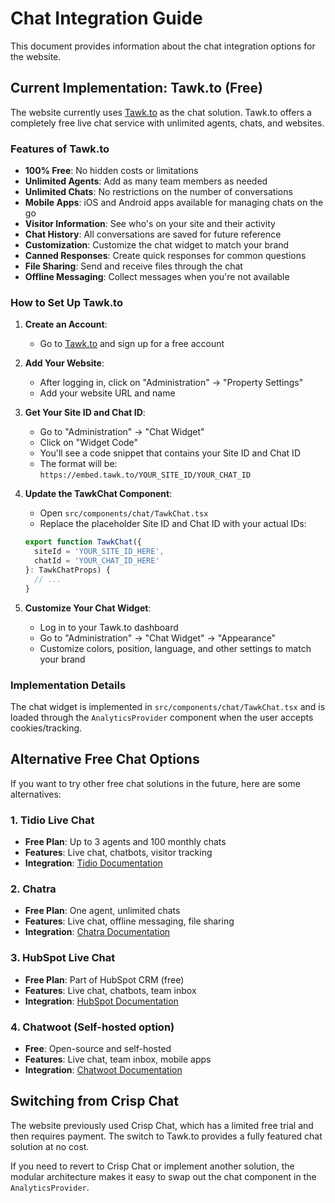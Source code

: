 # Chat Integration Guide

This document provides information about the chat integration options for the website.

## Current Implementation: Tawk.to (Free)

The website currently uses [Tawk.to](https://www.tawk.to/) as the chat solution. Tawk.to offers a completely free live chat service with unlimited agents, chats, and websites.

### Features of Tawk.to

- **100% Free**: No hidden costs or limitations
- **Unlimited Agents**: Add as many team members as needed
- **Unlimited Chats**: No restrictions on the number of conversations
- **Mobile Apps**: iOS and Android apps available for managing chats on the go
- **Visitor Information**: See who's on your site and their activity
- **Chat History**: All conversations are saved for future reference
- **Customization**: Customize the chat widget to match your brand
- **Canned Responses**: Create quick responses for common questions
- **File Sharing**: Send and receive files through the chat
- **Offline Messaging**: Collect messages when you're not available

### How to Set Up Tawk.to

1. **Create an Account**:
   - Go to [Tawk.to](https://www.tawk.to/) and sign up for a free account

2. **Add Your Website**:
   - After logging in, click on "Administration" → "Property Settings"
   - Add your website URL and name

3. **Get Your Site ID and Chat ID**:
   - Go to "Administration" → "Chat Widget"
   - Click on "Widget Code"
   - You'll see a code snippet that contains your Site ID and Chat ID
   - The format will be: `https://embed.tawk.to/YOUR_SITE_ID/YOUR_CHAT_ID`

4. **Update the TawkChat Component**:
   - Open `src/components/chat/TawkChat.tsx`
   - Replace the placeholder Site ID and Chat ID with your actual IDs:
   ```typescript
   export function TawkChat({ 
     siteId = 'YOUR_SITE_ID_HERE', 
     chatId = 'YOUR_CHAT_ID_HERE'
   }: TawkChatProps) {
     // ...
   }
   ```

5. **Customize Your Chat Widget**:
   - Log in to your Tawk.to dashboard
   - Go to "Administration" → "Chat Widget" → "Appearance"
   - Customize colors, position, language, and other settings to match your brand

### Implementation Details

The chat widget is implemented in `src/components/chat/TawkChat.tsx` and is loaded through the `AnalyticsProvider` component when the user accepts cookies/tracking.

## Alternative Free Chat Options

If you want to try other free chat solutions in the future, here are some alternatives:

### 1. Tidio Live Chat

- **Free Plan**: Up to 3 agents and 100 monthly chats
- **Features**: Live chat, chatbots, visitor tracking
- **Integration**: [Tidio Documentation](https://www.tidio.com/help/getting-started/installing-tidio-on-your-website/)

### 2. Chatra

- **Free Plan**: One agent, unlimited chats
- **Features**: Live chat, offline messaging, file sharing
- **Integration**: [Chatra Documentation](https://chatra.com/help/integration/)

### 3. HubSpot Live Chat

- **Free Plan**: Part of HubSpot CRM (free)
- **Features**: Live chat, chatbots, team inbox
- **Integration**: [HubSpot Documentation](https://knowledge.hubspot.com/chatflows/set-up-live-chat)

### 4. Chatwoot (Self-hosted option)

- **Free**: Open-source and self-hosted
- **Features**: Live chat, team inbox, mobile apps
- **Integration**: [Chatwoot Documentation](https://www.chatwoot.com/docs/product/channels/website/setup)

## Switching from Crisp Chat

The website previously used Crisp Chat, which has a limited free trial and then requires payment. The switch to Tawk.to provides a fully featured chat solution at no cost.

If you need to revert to Crisp Chat or implement another solution, the modular architecture makes it easy to swap out the chat component in the `AnalyticsProvider`.